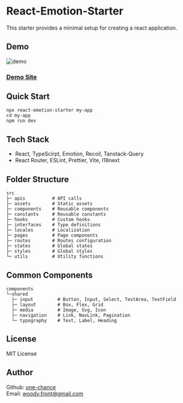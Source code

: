 # React-Emotion-Starter

This starter provides a minimal setup for creating a react application.

## Demo

![demo](https://github.com/one-chance/react-emotion-starter/assets/36535944/ee4c65f2-f844-48cd-9c27-9dbaa0aa2563)

### [Demo Site](https://dx30rj3h3cqsq.cloudfront.net)

## Quick Start

```
npx react-emotion-starter my-app
cd my-app
npm run dev
```

## Tech Stack

- React, TypeScirpt, Emotion, Recoil, Tanstack-Query
- React Router, ESLint, Prettier, Vite, I18next

## Folder Structure

```
src
├─ apis          # API calls
├─ assets        # Static assets
├─ components    # Reusable components
├─ constants     # Reusable constants
├─ hooks         # Custom hooks
├─ interfaces    # Type definitions
├─ locales       # Localization
├─ pages         # Page components
├─ routes        # Routes configuration
├─ states        # Global states
├─ styles        # Global styles
└─ utils         # Utility functions
```

## Common Components

```
components
└─shared
  ├─ input         # Button, Input, Select, TextArea, TextField
  ├─ layout        # Box, Flex, Grid
  ├─ media         # Image, Svg, Icon
  ├─ navigation    # Link, NavLink, Pagination
  └─ typography    # Text, Label, Heading
```

## License

MIT License

## Author

Github: [one-chance](https://github.com/one-chance)<br/>
Email: woody.front@gmail.com
